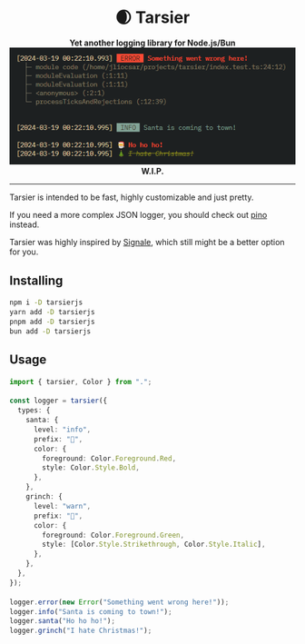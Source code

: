 <div align="center">
  <h1>🌒 Tarsier</h1>
  <strong>Yet another logging library for Node.js/Bun</strong>
  <img src="https://raw.githubusercontent.com/jliocsar/tarsier/master/.github/preview.png" width="528">
  <br>
  <b>W.I.P.</b>
</div>

---

Tarsier is intended to be fast, highly customizable and just pretty.

If you need a more complex JSON logger, you should check out [pino](https://github.com/pinojs/pino) instead.

Tarsier was highly inspired by [Signale](https://github.com/klaudiosinani/signale), which still might be a better option for you.

## Installing

```sh
npm i -D tarsierjs
yarn add -D tarsierjs
pnpm add -D tarsierjs
bun add -D tarsierjs
```

## Usage

```ts
import { tarsier, Color } from ".";

const logger = tarsier({
  types: {
    santa: {
      level: "info",
      prefix: "🎅",
      color: {
        foreground: Color.Foreground.Red,
        style: Color.Style.Bold,
      },
    },
    grinch: {
      level: "warn",
      prefix: "🎄",
      color: {
        foreground: Color.Foreground.Green,
        style: [Color.Style.Strikethrough, Color.Style.Italic],
      },
    },
  },
});

logger.error(new Error("Something went wrong here!"));
logger.info("Santa is coming to town!");
logger.santa("Ho ho ho!");
logger.grinch("I hate Christmas!");
```
